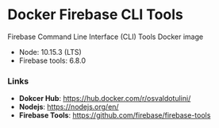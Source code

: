 # Docker Firebase CLI Tools

Firebase Command Line Interface (CLI) Tools Docker image

- Node: 10.15.3 (LTS)
- Firebase tools: 6.8.0


### Links

- **Dokcer Hub**: https://hub.docker.com/r/osvaldotulini/
- **Nodejs**: https://nodejs.org/en/
- **Firebase Tools**: https://github.com/firebase/firebase-tools	
 
